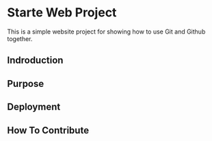 # Starte Web Project

This is a simple website project for 
showing how to use Git and Github together.

## Indroduction

## Purpose

## Deployment

## How To Contribute
